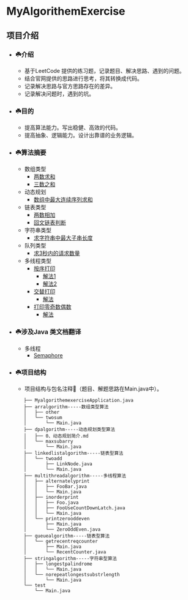 # MyAlgorithemExercise

## 项目介绍
* ### ☘️介绍
     * 基于LeetCode 提供的练习题，记录题目、解决思路、遇到的问题。
     * 结合官网提供的思路进行思考，将其转换成代码。
     * 记录解决思路与官方思路存在的差异。
     * 记录解决问题时，遇到的坑。
        
* ### ☘️目的
     * 提高算法能力。写出稳健、高效的代码。
     * 提高抽象、逻辑能力。设计出靠谱的业务逻辑。 
     
* ### ☘️算法摘要
     * 数组类型
        * [两数求和](src/main/java/com/zhengjianbin/algorithm/arralgorithm/twosum/Main.java)
        * [三数之和](src/main/java/com/zhengjianbin/algorithm/arralgorithm/threesum/Main.java)     
     * 动态规划
        * [数组中最大连续序列求和](src/main/java/com/zhengjianbin/algorithm/dpalgorithm/maxsubarry/Main.java)
     * 链表类型
        * [两数相加](src/main/java/com/zhengjianbin/algorithm/linkedlistalgorithm/twoadd/Main.java)
        * [回文链表判断](src/main/java/com/zhengjianbin/algorithm/linkedlistalgorithm/ispalindrome/Main.java)
     * 字符串类型
        * [求字符串中最大子串长度](src/main/java/com/zhengjianbin/algorithm/stringalgorithm/norepeatlongestsubstrlength/Main.java)
     * 队列类型
        * [求3秒内的请求数量](src/main/java/com/zhengjianbin/algorithm/queuealgorithm/getrecentreqcounter/Main.java)
     * 多线程类型
         * [按序打印](src/main/java/com/zhengjianbin/algorithm/multithreadalgorithm/inorderprint/Main.java)
            * [解法1](src/main/java/com/zhengjianbin/algorithm/multithreadalgorithm/inorderprint/Foo.java)
            * [解法2](src/main/java/com/zhengjianbin/algorithm/multithreadalgorithm/inorderprint/FooUseCountDownLatch.java)
         * [交替打印](src/main/java/com/zhengjianbin/algorithm/multithreadalgorithm/alternatelyprint/Main.java) 
            * [解法](src/main/java/com/zhengjianbin/algorithm/multithreadalgorithm/alternatelyprint/FooBar.java)
         * [打印零奇数偶数](src/main/java/com/zhengjianbin/algorithm/multithreadalgorithm/printzerooddeven/Main.java)
            * [解法](src/main/java/com/zhengjianbin/algorithm/multithreadalgorithm/printzerooddeven/ZeroOddEven.java)

* ### ☘️涉及Java 类文档翻译
     * 多线程
       * [Semaphore](src/main/java/com/zhengjianbin/translation/multithread/Semaphore.md)

* ### ☘️项目结构
     * 项目结构与包名注释🌴（题目、解题思路在Main.java中）。
     ```
        ├── MyalgorithemexerciseApplication.java
        ├── arralgorithm-----数组类型算法
        │   ├── other
        │   └── twosum
        │       └── Main.java
        ├── dpalgorithm-----动态规划类型算法
        │   ├── 0、动态规划简介.md
        │   └── maxsubarry
        │       └── Main.java
        ├── linkedlistalgorithm-----链表型算法
        │   └── twoadd
        │       ├── LinkNode.java
        │       └── Main.java
        ├── multithreadalgorithm-----多线程算法
        │   ├── alternatelyprint
        │   │   ├── FooBar.java
        │   │   └── Main.java
        │   ├── inorderprint
        │   │   ├── Foo.java
        │   │   ├── FooUseCountDownLatch.java
        │   │   └── Main.java
        │   └── printzerooddeven
        │       ├── Main.java
        │       └── ZeroOddEven.java
        ├── queuealgorithm-----链表型算法
        │   └── getrecentreqcounter
        │       ├── Main.java
        │       └── RecentCounter.java
        ├── stringalgorithm-----字符串型算法
        │   ├── longestpalindrome
        │   │   └── Main.java
        │   └── norepeatlongestsubstrlength
        │       └── Main.java
        └── test
            └── Main.java
     ```  